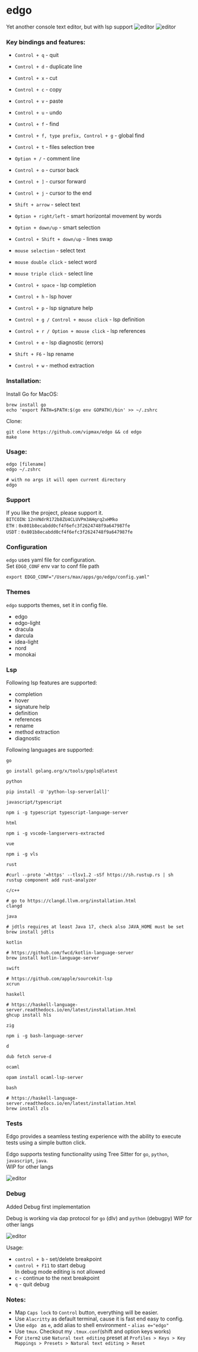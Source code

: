 # edgo
Yet another console text editor, but with lsp support
![editor](assets/screen0.png)
![editor](assets/screen1.png)

### Key bindings and features:
- `Control + q` - quit
- `Control + d` - duplicate line
- `Control + x` - cut 
- `Control + c` - copy 
- `Control + v` - paste
- `Control + u` - undo
- `Control + f` - find
- `Control + f, type prefix, Control + g` - global find
- `Control + t` - files selection tree
- `Option + /` - comment line
- `Control + o` - cursor back
- `Control + ]` - cursor forward
- `Control + j` - cursor to the end 


- `Shift + arrow` - select text
- `Option + right/left` - smart horizontal movement by words
- `Option + down/up` - smart selection
- `Control + Shift + down/up` - lines swap


- `mouse selection`  - select text 
- `mouse double click`  - select word 
- `mouse triple click`  - select line


- `Control + space` - lsp completion
- `Control + h` - lsp hover
- `Control + p` - lsp signature help
- `Control + g / Control + mouse click` - lsp definition
- `Control + r / Option + mouse click` - lsp references
- `Control + e` - lsp diagnostic (errors)
- `Shift + F6` - lsp rename 
- `Control + w` - method extraction


### Installation:

Install Go for MacOS:
```
brew install go 
echo 'export PATH=$PATH:$(go env GOPATH)/bin' >> ~/.zshrc
```
Clone:   
```shell
git clone https://github.com/vipmax/edgo && cd edgo
make 
```

### Usage:
```
edgo [filename]
edgo ~/.zshrc 

# with no args it will open current directory
edgo 
```

### Support
If you like the project, please support it.  
`BITCOIN`: `12nVNdrR172b8ZU4CLUVPm3AHqrq2xHMko`  
`ETH` : `0x801b8ecabdd0cf4f6efc3f2624748f9a647987fe`  
`USDT` : `0x801b8ecabdd0cf4f6efc3f2624748f9a647987fe`  


### Configuration

`edgo` uses yaml file for configuration.  
Set `EDGO_CONF` env var to conf file path 
```shell
export EDGO_CONF="/Users/max/apps/go/edgo/config.yaml"
```

### Themes
`edgo` supports themes, set it in config file.  
- edgo
- edgo-light
- dracula
- darcula
- idea-light
- nord
- monokai

### Lsp

Following lsp features are supported:
- completion
- hover
- signature help
- definition
- references
- rename
- method extraction
- diagnostic



Following languages are supported:

`go`
```shell  
go install golang.org/x/tools/gopls@latest
```

`python`
```shell  
pip install -U 'python-lsp-server[all]'
```

`javascript/typescript`
```shell  
npm i -g typescript typescript-language-server
```

`html`
```shell  
npm i -g vscode-langservers-extracted
```

`vue`
```shell  
npm i -g vls
```

`rust`
```shell  
#curl --proto '=https' --tlsv1.2 -sSf https://sh.rustup.rs | sh
rustup component add rust-analyzer
```

`c/c++`
```shell  
# go to https://clangd.llvm.org/installation.html
clangd
```

`java`
```shell  
# jdtls requires at least Java 17, check also JAVA_HOME must be set 
brew install jdtls
```

`kotlin`
```shell  
# https://github.com/fwcd/kotlin-language-server
brew install kotlin-language-server
```

`swift`
```shell  
# https://github.com/apple/sourcekit-lsp
xcrun
```

`haskell`
```shell  
# https://haskell-language-server.readthedocs.io/en/latest/installation.html
ghcup install hls
```

`zig`
```shell  
npm i -g bash-language-server
```

`d`
```shell  
dub fetch serve-d
```

`ocaml`
```shell  
opam install ocaml-lsp-server
```

`bash`
```shell  
# https://haskell-language-server.readthedocs.io/en/latest/installation.html
brew install zls
```


### Tests

Edgo provides a seamless testing experience with the ability to execute tests using a simple button click.

Edgo supports testing functionality using Tree Sitter for `go`, `python`, `javascript`, `java`.  
WIP for other langs

![editor](assets/screen4.png)

### Debug

Added Debug first implementation

Debug is working via dap protocol for `go` (dlv)  and `python` (debugpy)
WIP for other langs

![editor](assets/screen3.png)

Usage:
- `control + b` - set/delete breakpoint  
- `control + F11` to start debug  
In debug mode editing is not allowed  
- `c` - continue to the next breakpoint  
- `q` - quit debug  



### Notes:  
- Map `Caps lock` to `Control` button, everything will be easier.  
- Use `Alacritty` as default terminal, cause it is fast end easy to config.  
- Use `edgo ` as `e`, add alias to shell environment - `alias e="edgo"`
- Use `tmux`. Checkout my `.tmux.conf`(shift and option keys works)
- For `iterm2` use `Natural text editing` preset at `Profiles > Keys > Key Mappings > Presets > Natural text editing > Reset ` 
